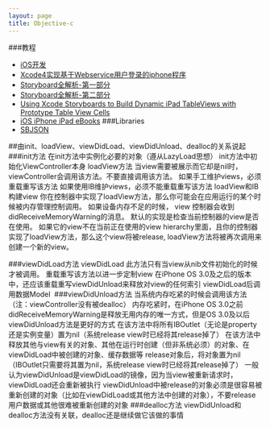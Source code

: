 ```yaml
---
layout: page 
title: Objective-c
---
```






###教程
- [iOS开发](http://my.oschina.net/plumsoft/blog?catalog=145903)
- [Xcode4实现基于Webservice用户登录的iphone程序](http://www.cnblogs.com/fengxiang/archive/2011/05/15/2045719.html)
- [Storyboard全解析-第一部分](http://www.iteye.com/topic/1122979)
- [Storyboard全解析-第二部分](http://www.iteye.com/topic/1122984)
- [Using Xcode Storyboards to Build Dynamic iPad TableViews with Prototype Table View Cells](http://www.techotopia.com/index.php/Using_Xcode_Storyboards_to_Build_Dynamic_iPad_TableViews_with_Prototype_Table_View_Cells)
- [iOS iPhone iPad eBooks](http://www.techotopia.com/index.php/IOS_iPhone_iPad_eBooks)
###Libraries
- [SBJSON](http://stig.github.com/json-framework/api/3.0/index.html)




##由init、loadView、viewDidLoad、viewDidUnload、dealloc的关系说起
###init方法
在init方法中实例化必要的对象（遵从LazyLoad思想）
‍init方法中初始化ViewController本身
 loadView方法
当view需要被展示而它却是nil时，viewController会调用该方法。不要直接调用该方法。
如果手工维护views，必须重载重写该方法
如果使用IB维护views，必须不能重载重写该方法
loadView和IB构建view
你在控制器中实现了loadView方法，那么你可能会在应用运行的某个时候被内存管理控制调用。 如果设备内存不足的时候， view 控制器会收到didReceiveMemoryWarning的消息。 默认的实现是检查当前控制器的view是否在使用。 如果它的view不在当前正在使用的view hierarchy里面，且你的控制器实现了loadView方法，那么这个view将被release, loadView方法将被再次调用来创建一个新的view。
 
###viewDidLoad方法
viewDidLoad 此方法只有当view从nib文件初始化的时候才被调用。
重载重写该方法以进一步定制view
在iPhone OS 3.0及之后的版本中，还应该重载重写viewDidUnload来释放对view的任何索引
viewDidLoad后调用数据Model
‍
###viewDidUnload方法‍
当系统内存吃紧的时候会调用该方法（注：viewController没有被dealloc）
内存吃紧时，在iPhone OS 3.0之前didReceiveMemoryWarning是释放无用内存的唯一方式，但是OS 3.0及以后viewDidUnload方法是更好的方式
在该方法中将所有IBOutlet（无论是property还是实例变量）置为nil（系统release view时已经将其release掉了）
在该方法中释放其他与view有关的对象、其他在运行时创建（但非系统必须）的对象、在viewDidLoad中被创建的对象、缓存数据等 release对象后，将对象置为nil（IBOutlet只需要将其置为nil，系统release view时已经将其release掉了）
一般认为viewDidUnload是viewDidLoad的镜像，因为当view被重新请求时，viewDidLoad还会重新被执行
viewDidUnload中被release的对象必须是很容易被重新创建的对象（比如在viewDidLoad或其他方法中创建的对象），不要release用户数据或其他很难被重新创建的对象
###dealloc方法
viewDidUnload和dealloc方法没有关联，dealloc还是继续做它该做的事情